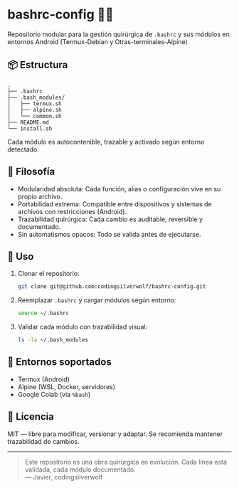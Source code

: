 # bashrc-config 🧠🔧

Repositorio modular para la gestión quirúrgica de `.bashrc` y sus módulos en entornos Android (Termux-Debian y Otras-terminales-Alpine)

## 📦 Estructura

```
.
├── .bashrc
├── .bash_modules/
│   ├── termux.sh
│   ├── alpine.sh
│   └── common.sh
├── README.md
└── install.sh
```

Cada módulo es autocontenible, trazable y activado según entorno detectado.

## 🧠 Filosofía

- Modularidad absoluta: Cada función, alias o configuración vive en su propio archivo.
- Portabilidad extrema: Compatible entre dispositivos y sistemas de archivos con restricciones (Android).
- Trazabilidad quirúrgica: Cada cambio es auditable, reversible y documentado.
- Sin automatismos opacos: Todo se valida antes de ejecutarse.

## 🚀 Uso

1. Clonar el repositorio:

   ```bash
   git clone git@github.com:codingsilverwolf/bashrc-config.git
   ```

2. Reemplazar `.bashrc` y cargar módulos según entorno:

   ```bash
   source ~/.bashrc
   ```

3. Validar cada módulo con trazabilidad visual:

   ```bash
   ls -la ~/.bash_modules
   ```

## 🧪 Entornos soportados

- Termux (Android)
- Alpine (WSL, Docker, servidores)
- Google Colab (via `%bash`)

## 📜 Licencia

MIT — libre para modificar, versionar y adaptar. Se recomienda mantener trazabilidad de cambios.

---

> Este repositorio es una obra quirúrgica en evolución. Cada línea está validada, cada módulo documentado.  
> — Javier, codingsilverwolf
